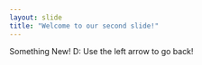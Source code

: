 ```yaml
---
layout: slide
title: "Welcome to our second slide!"
---
```

Something New! D:
Use the left arrow to go back!
